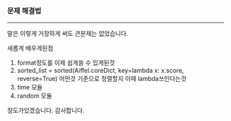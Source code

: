 ### 문제 해결법

---

말은 이렇게 거창하게 써도 큰문제는 없었습니다.

새롭게 배우게된점

1. format정도를 이제 쉽게쓸 수 있게된것
2. sorted_list = sorted(Aiffel.coreDict, key=lambda x: x.score, reverse=True) 어떤것 기준으로 정렬할지 이때 lambda쓰인다는것
3. time 모듈
4. random 모듈

정도가있겠습니다.
감사합니다.
